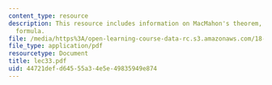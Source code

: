 ```yaml
---
content_type: resource
description: This resource includes information on MacMahon's theorem, and Hook-Content
  formula.
file: /media/https%3A/open-learning-course-data-rc.s3.amazonaws.com/18-315-combinatorial-theory-introduction-to-graph-theory-extremal-and-enumerative-combinatorics-spring-2005/44721defd64555a34e5e49835949e874_lec33.pdf
file_type: application/pdf
resourcetype: Document
title: lec33.pdf
uid: 44721def-d645-55a3-4e5e-49835949e874
---
```

